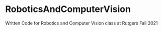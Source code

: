 # RoboticsAndComputerVision
Written Code for Robotics and Computer Vision class at Rutgers Fall 2021
